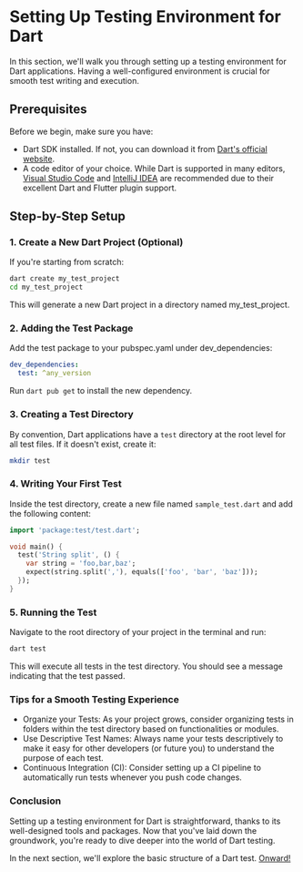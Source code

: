 # Setting Up Testing Environment for Dart

In this section, we'll walk you through setting up a testing environment for Dart applications. Having a well-configured environment is crucial for smooth test writing and execution.

## Prerequisites

Before we begin, make sure you have:

- Dart SDK installed. If not, you can download it from [Dart's official website](https://dart.dev/get-dart).
- A code editor of your choice. While Dart is supported in many editors, [Visual Studio Code](https://code.visualstudio.com/) and [IntelliJ IDEA](https://www.jetbrains.com/idea/) are recommended due to their excellent Dart and Flutter plugin support.

## Step-by-Step Setup

### 1. Create a New Dart Project (Optional)

If you're starting from scratch:

```bash
dart create my_test_project
cd my_test_project
```
This will generate a new Dart project in a directory named my_test_project.

### 2. Adding the Test Package

Add the test package to your pubspec.yaml under dev_dependencies:
```yaml
dev_dependencies:
  test: ^any_version
```
Run `dart pub get` to install the new dependency.

### 3. Creating a Test Directory

By convention, Dart applications have a `test` directory at the root level for all test files. If it doesn't exist, create it:
```bash
mkdir test
```

### 4. Writing Your First Test
Inside the test directory, create a new file named `sample_test.dart` and add the following content:
```dart
import 'package:test/test.dart';

void main() {
  test('String split', () {
    var string = 'foo,bar,baz';
    expect(string.split(','), equals(['foo', 'bar', 'baz']));
  });
}
```

### 5. Running the Test
Navigate to the root directory of your project in the terminal and run:

```bash
dart test
```

This will execute all tests in the test directory. You should see a message indicating that the test passed.

### Tips for a Smooth Testing Experience
* Organize your Tests: As your project grows, consider organizing tests in folders within the test directory based on functionalities or modules.
* Use Descriptive Test Names: Always name your tests descriptively to make it easy for other developers (or future you) to understand the purpose of each test.
* Continuous Integration (CI): Consider setting up a CI pipeline to automatically run tests whenever you push code changes.
  
### Conclusion
Setting up a testing environment for Dart is straightforward, thanks to its well-designed tools and packages. Now that you've laid down the groundwork, you're ready to dive deeper into the world of Dart testing.

In the next section, we'll explore the basic structure of a Dart test. [Onward!](./1.3_Basic_Test_Structure.md)


